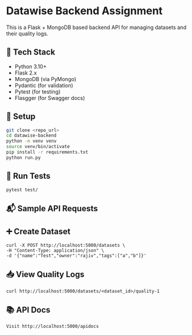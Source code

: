 # Datawise Backend Assignment

This is a Flask + MongoDB based backend API for managing datasets and their quality logs.

## 🔧 Tech Stack
- Python 3.10+
- Flask 2.x
- MongoDB (via PyMongo)
- Pydantic (for validation)
- Pytest (for testing)
- Flasgger (for Swagger docs)

## 🚀 Setup

```bash
git clone <repo_url>
cd datawise-backend
python -m venv venv
source venv/bin/activate
pip install -r requirements.txt
python run.py
```
## 🧪 Run Tests 

```
pytest test/
```

## 📬 Sample API Requests
## ➕ Create Dataset

```
curl -X POST http://localhost:5000/datasets \
-H "Content-Type: application/json" \
-d '{"name":"Test","owner":"rajiv","tags":["a","b"]}'
```
## 📥 View Quality Logs

```
curl http://localhost:5000/datasets/<dataset_id>/quality-1
```

## 📚 API Docs
```
Visit http://localhost:5000/apidocs
```